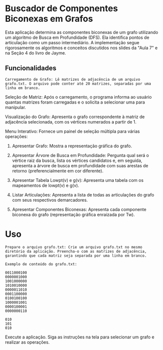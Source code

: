 # Buscador de Componentes Biconexas em Grafos

Esta aplicação determina as componentes biconexas de um grafo utilizando um algoritmo de Busca em Profundidade (DFS). Ela identifica pontos de articulação como um passo intermediário. A implementação segue rigorosamente os algoritmos e conceitos discutidos nos slides da "Aula 7" e na Seção 4 do livro de Jayme.

## Funcionalidades

    Carregamento de Grafo: Lê matrizes de adjacência de um arquivo grafo.txt. O arquivo pode conter até 20 matrizes, separadas por uma linha em branco.

Seleção de Matriz: Após o carregamento, o programa informa ao usuário quantas matrizes foram carregadas e o solicita a selecionar uma para manipular.

Visualização do Grafo: Apresenta o grafo correspondente à matriz de adjacência selecionada, com os vértices numerados a partir de 1.

Menu Interativo: Fornece um painel de seleção múltipla para várias operações:

1. Apresentar Grafo: Mostra a representação gráfica do grafo.

2. Apresentar Árvore de Busca em Profundidade: Pergunta qual será o vértice raiz da busca, lista os vértices candidatos e, em seguida, apresenta a árvore de busca em profundidade com suas arestas de retorno (preferencialmente em cor diferente).
3. Apresentar Tabela Lowpt(v) e g(v): Apresenta uma tabela com os mapeamentos de lowpt(v) e g(v).
4. Listar Articulações: Apresenta a lista de todas as articulações do grafo com seus respectivos demarcadores.
5. Apresentar Componentes Biconexas: Apresenta cada componente biconexa do grafo (representação gráfica enraizada por Tw).

# Uso

    Prepare o arquivo grafo.txt: Crie um arquivo grafo.txt no mesmo diretório da aplicação. Preencha-o com as matrizes de adjacência, garantindo que cada matriz seja separada por uma linha em branco.

    Exemplo de conteúdo do grafo.txt:

    0011000100
    0000001000
    1001000000
    1010010000
    0000011010
    0001100000
    0100100100
    1000001001
    0000100001
    0000000110

    010
    101
    010

Execute a aplicação.
Siga as instruções na tela para selecionar um grafo e realizar as operações.